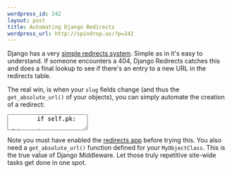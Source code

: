 ```yaml
--- 
wordpress_id: 242
layout: post
title: Automating Django Redirects
wordpress_url: http://spindrop.us/?p=242
---
```

[r]: http://docs.djangoproject.com/en/dev/ref/contrib/redirects/

Django has a very [simple redirects system][r].  Simple as in it's easy to understand.  If someone encounters a 404, Django Redirects catches this and does a final lookup to see if there's an entry to a new URL in the redirects table.

The real win, is when your `slug` fields change (and thus the `get_absolute_url()` of your objects), you can simply automate the creation of a redirect:

<div><textarea name="code" class="python">
        if self.pk:
            old_version = MyObjectClass.objects.get(pk=self.pk)
            if old_version.stripped_title != self.stripped_title:
                Redirect(site_id=1, old_path=old_version.get_absolute_url(), new_path=self.get_absolute_url()).save()


</textarea></div>

Note you must have enabled the [redirects app][r] before trying this.  You also need a `get_absolute_url()` function defined for  your `MyObjectClass`.  This is the true value of Django Middleware.  Let those truly repetitive site-wide tasks get done in one spot.
